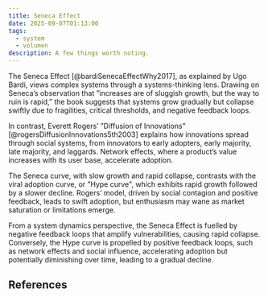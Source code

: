 ```yaml
---
title: Seneca Effect
date: 2025-09-07T01:13:00
tags:
  - system
  - volumen
description: A few things worth noting.
---
```


The Seneca Effect [@bardiSenecaEffectWhy2017], as explained by Ugo Bardi, views complex systems through a systems-thinking lens. Drawing on Seneca’s observation that ”increases are of sluggish growth, but the way to ruin is rapid,” the book suggests that systems grow gradually but collapse swiftly due to fragilities, critical thresholds, and negative feedback loops.

In contrast, Everett Rogers’ ”Diffusion of Innovations” [@rogersDiffusionInnovations5th2003] explains how innovations spread through social systems, from innovators to early adopters, early majority, late majority, and laggards. Network effects, where a product’s value increases with its user base, accelerate adoption.

The Seneca curve, with slow growth and rapid collapse, contrasts with the viral adoption curve, or ”Hype curve", which exhibits rapid growth followed by a slower decline. Rogers’ model, driven by social contagion and positive feedback, leads to swift adoption, but enthusiasm may wane as market saturation or limitations emerge.

From a system dynamics perspective, the Seneca Effect is fuelled by negative feedback loops that amplify vulnerabilities, causing rapid collapse. Conversely, the Hype curve is propelled by positive feedback loops, such as network effects and social influence, accelerating adoption but potentially diminishing over time, leading to a gradual decline.

## References